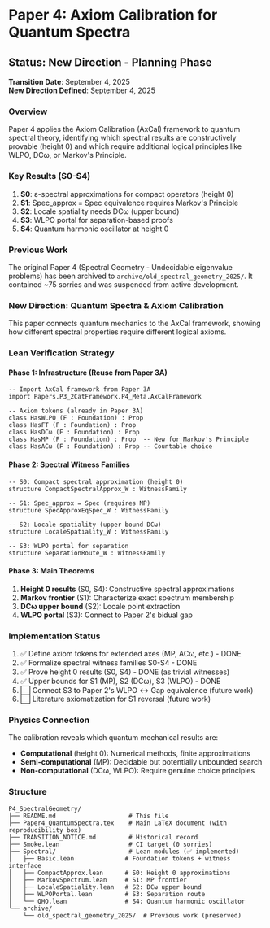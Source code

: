 # Paper 4: Axiom Calibration for Quantum Spectra

## Status: New Direction - Planning Phase

**Transition Date**: September 4, 2025  
**New Direction Defined**: September 4, 2025

### Overview
Paper 4 applies the Axiom Calibration (AxCal) framework to quantum spectral theory, identifying which spectral results are constructively provable (height 0) and which require additional logical principles like WLPO, DCω, or Markov's Principle.

### Key Results (S0-S4)
1. **S0**: ε-spectral approximations for compact operators (height 0)
2. **S1**: Spec_approx = Spec equivalence requires Markov's Principle
3. **S2**: Locale spatiality needs DCω (upper bound)
4. **S3**: WLPO portal for separation-based proofs
5. **S4**: Quantum harmonic oscillator at height 0

### Previous Work
The original Paper 4 (Spectral Geometry - Undecidable eigenvalue problems) has been archived to `archive/old_spectral_geometry_2025/`. It contained ~75 sorries and was suspended from active development.

### New Direction: Quantum Spectra & Axiom Calibration
This paper connects quantum mechanics to the AxCal framework, showing how different spectral properties require different logical axioms.

### Lean Verification Strategy

#### Phase 1: Infrastructure (Reuse from Paper 3A)
```lean
-- Import AxCal framework from Paper 3A
import Papers.P3_2CatFramework.P4_Meta.AxCalFramework

-- Axiom tokens (already in Paper 3A)
class HasWLPO (F : Foundation) : Prop
class HasFT (F : Foundation) : Prop  
class HasDCω (F : Foundation) : Prop
class HasMP (F : Foundation) : Prop  -- New for Markov's Principle
class HasACω (F : Foundation) : Prop -- Countable choice
```

#### Phase 2: Spectral Witness Families
```lean
-- S0: Compact spectral approximation (height 0)
structure CompactSpectralApprox_W : WitnessFamily

-- S1: Spec_approx = Spec (requires MP)
structure SpecApproxEqSpec_W : WitnessFamily

-- S2: Locale spatiality (upper bound DCω)
structure LocaleSpatiality_W : WitnessFamily  

-- S3: WLPO portal for separation
structure SeparationRoute_W : WitnessFamily
```

#### Phase 3: Main Theorems
1. **Height 0 results** (S0, S4): Constructive spectral approximations
2. **Markov frontier** (S1): Characterize exact spectrum membership
3. **DCω upper bound** (S2): Locale point extraction
4. **WLPO portal** (S3): Connect to Paper 2's bidual gap

### Implementation Status
1. ✅ Define axiom tokens for extended axes (MP, ACω, etc.) - DONE
2. ✅ Formalize spectral witness families S0-S4 - DONE
3. ✅ Prove height 0 results (S0, S4) - DONE (as trivial witnesses)
4. ✅ Upper bounds for S1 (MP), S2 (DCω), S3 (WLPO) - DONE
5. ⬜ Connect S3 to Paper 2's WLPO ↔ Gap equivalence (future work)
6. ⬜ Literature axiomatization for S1 reversal (future work)

### Physics Connection
The calibration reveals which quantum mechanical results are:
- **Computational** (height 0): Numerical methods, finite approximations
- **Semi-computational** (MP): Decidable but potentially unbounded search
- **Non-computational** (DCω, WLPO): Require genuine choice principles

### Structure
```
P4_SpectralGeometry/
├── README.md                    # This file
├── Paper4_QuantumSpectra.tex    # Main LaTeX document (with reproducibility box)
├── TRANSITION_NOTICE.md         # Historical record
├── Smoke.lean                   # CI target (0 sorries)
├── Spectral/                    # Lean modules (✅ implemented)
│   ├── Basic.lean              # Foundation tokens + witness interface
│   ├── CompactApprox.lean      # S0: Height 0 approximations
│   ├── MarkovSpectrum.lean     # S1: MP frontier
│   ├── LocaleSpatiality.lean   # S2: DCω upper bound
│   ├── WLPOPortal.lean         # S3: Separation route
│   └── QHO.lean                # S4: Quantum harmonic oscillator
└── archive/
    └── old_spectral_geometry_2025/  # Previous work (preserved)